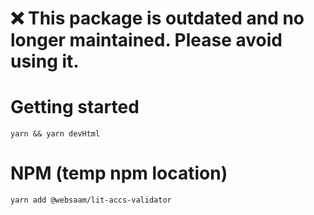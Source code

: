 # ❌ This package is outdated and no longer maintained. Please avoid using it.

# Getting started

```
yarn && yarn devHtml
```

# NPM (temp npm location)

```
yarn add @websaam/lit-accs-validator
```
